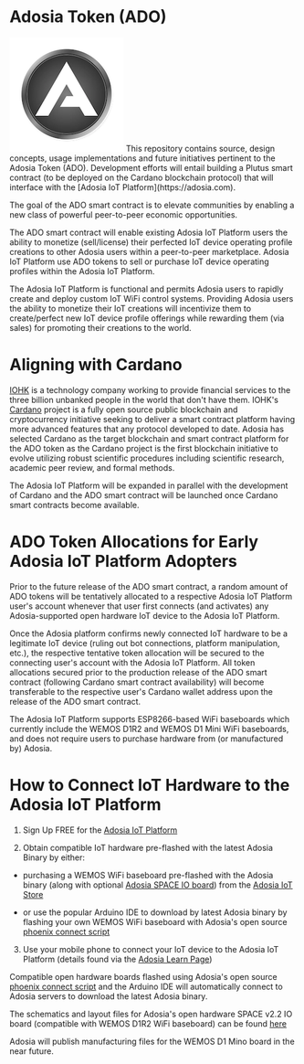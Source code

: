 # Adosia Token (ADO)

<img src='./images/adosia-icon-200.png' />
This repository contains source, design concepts, usage implementations and future initiatives pertinent to the Adosia Token (ADO).  Development efforts will entail building a Plutus
smart contract (to be deployed on the Cardano blockchain protocol) that will interface with the [Adosia IoT Platform](https://adosia.com).


The goal of the ADO smart contract is to elevate communities by enabling a new class of powerful peer-to-peer economic opportunities.


The ADO smart contract will enable existing Adosia IoT Platform users the ability to monetize (sell/license)
their perfected IoT device operating profile creations to other Adosia users within a peer-to-peer marketplace.
Adosia IoT Platform use ADO tokens to sell or purchase IoT device operating profiles within the Adosia IoT Platform.


The Adosia IoT Platform is functional and permits Adosia users to rapidly create and deploy custom IoT WiFi control systems.
Providing Adosia users the ability to monetize their IoT creations will incentivize them to create/perfect new IoT device profile offerings
while rewarding them (via sales) for promoting their creations to the world.


# Aligning with Cardano

[IOHK](https://iohk.io/about/) is a technology company working to provide financial services to the three billion unbanked people in the world that don't have them.
IOHK's [Cardano](https://www.cardano.org) project is a fully open source public blockchain and cryptocurrency initiative seeking to deliver a smart contract platform
having more advanced features that any protocol developed to date.  Adosia has selected Cardano as the target blockchain and smart contract platform for the ADO token as the Cardano project is the first
blockchain initiative to evolve utilizing robust scientific procedures including scientific research, academic peer review, and formal methods.

The Adosia IoT Platform will be expanded in parallel with the development of Cardano and the ADO smart contract will be launched once Cardano smart contracts become available.


# ADO Token Allocations for Early Adosia IoT Platform Adopters

Prior to the future release of the ADO smart contract, a random amount of ADO tokens will be tentatively allocated to a respective
Adosia IoT Platform user's account whenever that user first connects (and activates) any Adosia-supported open hardware IoT device to the Adosia IoT Platform.


Once the Adosia platform confirms newly connected IoT hardware to be a legitimate IoT device (ruling out bot connections, platform manipulation, etc.),
the respective tentative token allocation will be secured to the connecting user's account with the Adosia IoT Platform. All token allocations secured prior to the production release
of the ADO smart contract (following Cardano smart contract availability) will become transferable to the respective user's Cardano wallet address upon the release of the ADO smart contract.


The Adosia IoT Platform supports ESP8266-based WiFi baseboards which currently include the WEMOS D1R2 and WEMOS D1 Mini WiFi baseboards,
and does not require users to purchase hardware from (or manufactured by) Adosia.


# How to Connect IoT Hardware to the Adosia IoT Platform

1. Sign Up FREE for the [Adosia IoT Platform](https://adosia.com)


2. Obtain compatible IoT hardware pre-flashed with the latest Adosia Binary by either:

  - purchasing a WEMOS WiFi baseboard pre-flashed with the Adosia binary (along with optional [Adosia SPACE IO board](https://adosia.io/product/adosia-iot-space-io-board-shield/)) from the [Adosia IoT Store](https://adosia.io)
 
  - or use the popular Arduino IDE to download by latest Adosia binary by flashing your own WEMOS WiFi baseboard with Adosia's open source [phoenix connect script](https://github.com/adosia/adosia-iot/tree/master/SPACE_v2.2/adosia_phoenix)


3. Use your mobile phone to connect your IoT device to the Adosia IoT Platform (details found via the [Adosia Learn Page](https://adosia.com/faq))
  

Compatible open hardware boards flashed using Adosia's open source [phoenix connect script](https://github.com/adosia/adosia-iot/tree/master/SPACE_v2.2/adosia_phoenix) and the Arduino IDE will automatically connect to Adosia servers to download the latest Adosia binary.

The schematics and layout files for Adosia's open hardware SPACE v2.2 IO board (compatible with WEMOS D1R2 WiFi baseboard) can be found [here](https://github.com/adosia/adosia-iot/tree/master/SPACE_v2.2/hardware)

Adosia will publish manufacturing files for the WEMOS D1 Mino board in the near future.